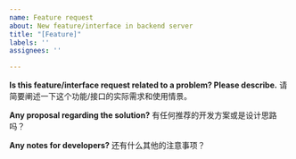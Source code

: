 ```yaml
---
name: Feature request
about: New feature/interface in backend server
title: "[Feature]"
labels: ''
assignees: ''

---
```


**Is this feature/interface request related to a problem? Please describe.**
请简要阐述一下这个功能/接口的实际需求和使用情景。

**Any proposal regarding the solution?**
有任何推荐的开发方案或是设计思路吗？

**Any notes for developers?**
还有什么其他的注意事项？
